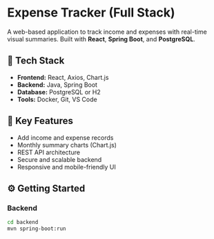 # Expense Tracker (Full Stack)

A web-based application to track income and expenses with real-time visual summaries. Built with **React**, **Spring Boot**, and **PostgreSQL**.

## 🧰 Tech Stack

- **Frontend:** React, Axios, Chart.js
- **Backend:** Java, Spring Boot
- **Database:** PostgreSQL or H2
- **Tools:** Docker, Git, VS Code

## 🔑 Key Features

- Add income and expense records
- Monthly summary charts (Chart.js)
- REST API architecture
- Secure and scalable backend
- Responsive and mobile-friendly UI

## ⚙️ Getting Started

### Backend

```bash
cd backend
mvn spring-boot:run





